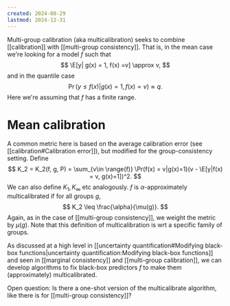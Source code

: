 ```yaml
---
created: 2024-08-29
lastmod: 2024-12-31
---
```


Multi-group calibration (aka multicalibration) seeks to combine [[calibration]] with [[multi-group consistency]]. That is, in the mean case we're looking for a model $f$ such that 
$$
\E[y| g(x) = 1, f(x) =v] \approx v,
$$
and in the quantile case 
$$
\Pr(y\leq f(x) | g(x) = 1, f(x) =v) \approx q.
$$
Here we're assuming that $f$ has a finite range. 

# Mean calibration 

A common metric here is based on the average calibration error (see [[calibration#Calibration error]]), but modified for the group-consistency setting. Define 
$$
K_2 = K_2(f, g, P) = \sum_{v\in \range(f)} \Pr(f(x) = v|g(x)=1)(v - \E[y|f(x) = v, g(x)=1])^2.
$$
We can also define $K_1, K_\infty$ etc analogously. $f$ is $\alpha$-approximately multicalibrated if for all groups $g$,
$$
K_2 \leq \frac{\alpha}{\mu(g)}.
$$
Again, as in the case of [[multi-group consistency]], we weight the metric by $\mu(g)$. Note that this definition of multicalibration is wrt a specific family of groups. 

As discussed at a high level in [[uncertainty quantification#Modifying black-box functions|uncertainty quantification:Modifying black-box functions]] and seen in [[marginal consistency]] and [[multi-group calibration]], we can develop algorithms to fix black-box predictors $f$ to make them (approximately) multicalibrated.
 
Open question: Is there a one-shot version of the multicalibrate algorithm, like there is for [[multi-group consistency]]?  

